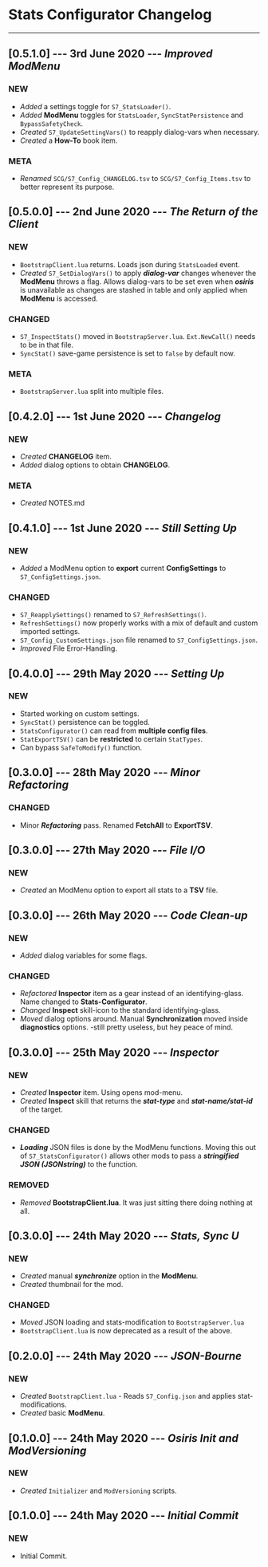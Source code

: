 # Stats Configurator Changelog

----------

## [0.5.1.0] --- 3rd June 2020 --- **_Improved ModMenu_**

### NEW

* _Added_ a settings toggle for `S7_StatsLoader()`.
* _Added_ **ModMenu** toggles for `StatsLoader`, `SyncStatPersistence` and `BypassSafetyCheck`.
* _Created_ `S7_UpdateSettingVars()` to reapply dialog-vars when necessary.
* _Created_ a **How-To** book item.

### META

* _Renamed_ `SCG/S7_Config_CHANGELOG.tsv` to `SCG/S7_Config_Items.tsv` to better represent its purpose.

## [0.5.0.0] --- 2nd June 2020 --- **_The Return of the Client_**

### NEW

* `BootstrapClient.lua` returns. Loads json during `StatsLoaded` event.
* _Created_ `S7_SetDialogVars()` to apply ***dialog-var*** changes whenever the **ModMenu** throws a flag. Allows dialog-vars to be set even when ***osiris*** is unavailable as changes are stashed in table and only applied when **ModMenu** is accessed.

### CHANGED

* `S7_InspectStats()` moved in `BootstrapServer.lua`. `Ext.NewCall()` needs to be in that file.
* `SyncStat()` save-game persistence is set to `false` by default now.

### META

* `BootstrapServer.lua` split into multiple files.

## [0.4.2.0] --- 1st June 2020 --- **_Changelog_**

### NEW

* _Created_ **CHANGELOG** item.
* _Added_ dialog options to obtain **CHANGELOG**.

### META

* _Created_ NOTES.md

## [0.4.1.0] --- 1st June 2020 --- **_Still Setting Up_**

### NEW

* _Added_ a ModMenu option to **export** current **ConfigSettings** to `S7_ConfigSettings.json`.

### CHANGED

* `S7_ReapplySettings()` renamed to `S7_RefreshSettings()`.
* `RefreshSettings()` now properly works with a mix of default and custom imported settings.
* `S7_Config_CustomSettings.json` file renamed to `S7_ConfigSettings.json`.
* _Improved_ File Error-Handling.

## [0.4.0.0] --- 29th May 2020 --- **_Setting Up_**

### NEW

* Started working on custom settings.
* `SyncStat()` persistence can be toggled.
* `StatsConfigurator()` can read from **multiple config files**.
* `StatExportTSV()` can be **restricted** to certain `StatTypes`.
* Can bypass `SafeToModify()` function.

## [0.3.0.0] --- 28th May 2020 --- **_Minor Refactoring_**

### CHANGED

* Minor ***Refactoring*** pass. Renamed **FetchAll** to **ExportTSV**.

## [0.3.0.0] --- 27th May 2020 --- **_File I/O_**

### NEW

* _Created_ an ModMenu option to export all stats to a **TSV** file.

## [0.3.0.0] --- 26th May 2020 --- **_Code Clean-up_**

### NEW

* _Added_ dialog variables for some flags.

### CHANGED

* _Refactored_ **Inspector** item as a gear instead of an identifying-glass. Name changed to **Stats-Configurator**.
* _Changed_ **Inspect** skill-icon to the standard identifying-glass.
* _Moved_ dialog options around. Manual **Synchronization** moved inside **diagnostics** options. -still pretty useless, but hey peace of mind.

## [0.3.0.0] --- 25th May 2020 --- **_Inspector_**

### NEW

* _Created_ **Inspector** item. Using opens mod-menu.
* _Created_ **Inspect** skill that returns the ***stat-type*** and ***stat-name/stat-id*** of the target.

### CHANGED

* ***Loading*** JSON files is done by the ModMenu functions. Moving this out of `S7_StatsConfigurator()` allows other mods to pass a ***stringified JSON (JSONstring)***  to the function.

### REMOVED

* _Removed_ **BootstrapClient.lua**. It was just sitting there doing nothing at all.

## [0.3.0.0] --- 24th May 2020 --- **_Stats, Sync U_**

### NEW

* _Created_ manual ***synchronize*** option in the **ModMenu**.
* _Created_ thumbnail for the mod.

### CHANGED

* _Moved_ JSON loading and stats-modification to `BootstrapServer.lua`
* `BootstrapClient.lua` is now deprecated as a result of the above.

## [0.2.0.0] --- 24th May 2020 --- **_JSON-Bourne_**

### NEW

* _Created_ `BootstrapClient.lua` - Reads `S7_Config.json` and applies stat-modifications.
* _Created_ basic **ModMenu**.

## [0.1.0.0] --- 24th May 2020 --- **_Osiris Init and ModVersioning_**

### NEW

* _Created_ `Initializer` and `ModVersioning` scripts.

## [0.1.0.0] --- 24th May 2020 --- **_Initial Commit_**

### NEW

* Initial Commit.
